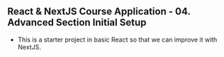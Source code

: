 ## React & NextJS Course Application - 04. Advanced Section Initial Setup 

- This is a starter project in basic React so that we can improve it with NextJS.

